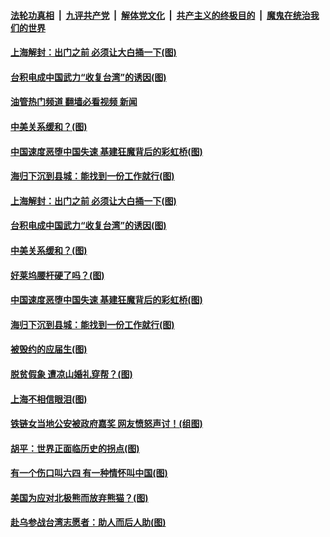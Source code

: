 ####  [法轮功真相](../../../../basic/blob/master/README.md?t=06120431) &nbsp;|&nbsp; [九评共产党](../../../../9ping.md/blob/master/README.md?t=06120431) &nbsp;|&nbsp; [解体党文化](../../../../jtdwh.md/blob/master/README.md?t=06120431)  &nbsp;|&nbsp; [共产主义的终极目的](../../../../gczydzjmd.md/blob/master/README.md?t=06120431) &nbsp;|&nbsp; [魔鬼在统治我们的世界](../../../../mgztzwmdsj.md/blob/master/README.md?t=06120431) 

#### [上海解封：出门之前 必须让大白捅一下(图)](../pages/p4/1008924.md?t=06120431) 

#### [台积电成中国武力“收复台湾”的诱因(图)](../pages/p4/1008853.md?t=06120431) 

#### [油管热门频道 翻墙必看视频 新闻](http://45.76.130.85:81/youtube.html?06120431)

#### [中美关系缓和？(图)](../pages/p4/1008851.md?t=06120431) 

#### [中国速度恶堕中国失速 基建狂魔背后的彩虹桥(图)](../pages/p4/1008780.md?t=06120431) 


#### [海归下沉到县城：能找到一份工作就行(图)](../pages/p4/1008749.md?t=06120431) 

#### [上海解封：出门之前 必须让大白捅一下(图)](../pages/p4/1008924.md?t=06120431) 



#### [台积电成中国武力“收复台湾”的诱因(图)](../pages/p4/1008853.md?t=06120431) 

#### [中美关系缓和？(图)](../pages/p4/1008851.md?t=06120431) 

#### [好莱坞腰杆硬了吗？(图)](../pages/p4/1008850.md?t=06120431) 

#### [中国速度恶堕中国失速 基建狂魔背后的彩虹桥(图)](../pages/p4/1008780.md?t=06120431) 


#### [海归下沉到县城：能找到一份工作就行(图)](../pages/p4/1008749.md?t=06120431) 

#### [被毁约的应届生(图)](../pages/p4/1008737.md?t=06120431) 

#### [脱贫假象 遭凉山婚礼穿帮？(图)](../pages/p4/1008746.md?t=06120431) 

#### [上海不相信眼泪(图)](../pages/p4/1008740.md?t=06120431) 



#### [铁链女当地公安被政府嘉奖 网友愤怒声讨！(组图)](../pages/p4/1008661.md?t=06120431) 

#### [胡平：世界正面临历史的拐点(图)](../pages/p4/1008658.md?t=06120431) 

#### [有一个伤口叫六四 有一种情怀叫中国(图)](../pages/p4/1008657.md?t=06120431) 

#### [美国为应对北极熊而放弃熊猫？(图)](../pages/p4/1008656.md?t=06120431) 


#### [赴乌参战台湾志愿者：助人而后人助(图)](../pages/p4/1008655.md?t=06120431) 

<img src='http://gfw-breaker.win/goodnews/indexes/p4.md' width='0px' height='0px'/>
